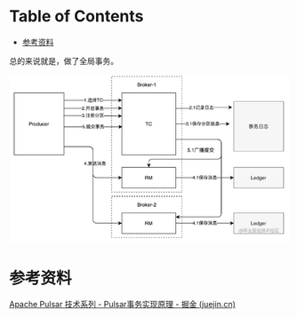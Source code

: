 # Table of Contents

* [参考资料](#参考资料)






总的来说就是，做了全局事务。



![image-20220819210247054](.images/image-20220819210247054.png)

# 参考资料



[Apache Pulsar 技术系列 - Pulsar事务实现原理 - 掘金 (juejin.cn)](https://juejin.cn/post/7070722040176574501)
